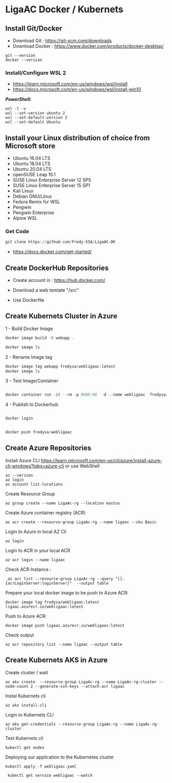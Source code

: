 # LigaAC Docker / Kubernets

## Install Git/Docker

- Download Git : https://git-scm.com/downloads 
- Download Docker : https://www.docker.com/products/docker-desktop/

```
git --version
docker --version
```
### Install/Configure WSL 2

- https://learn.microsoft.com/en-us/windows/wsl/install
- https://docs.microsoft.com/en-us/windows/wsl/install-win10

***PowerShell:***
```
wsl -l -v
wsl --set-version ubuntu 2
wsl --set-default-version 2
wsl --set-default Ubuntu
```


## Install your Linux distribution of choice from Microsoft store

- Ubuntu 16.04 LTS
- Ubuntu 18.04 LTS
- Ubuntu 20.04 LTS
- openSUSE Leap 15.1
- SUSE Linux Enterprise Server 12 SP5
- SUSE Linux Enterprise Server 15 SP1
- Kali Linux
- Debian GNU/Linux
- Fedora Remix for WSL
- Pengwin
- Pengwin Enterprise
- Alpine WSL

### Get Code

```powershell
git clone https://github.com/Fredy-SSA/LigaAC-DK
```

- https://docs.docker.com/get-started/

## Create DockerHub Repositories

- Create account in  : https://hub.docker.com/

- Download a web temlate "/src"
- Use Dockerfile

  

## Create Kubernets Cluster in Azure


1 - Build Docker Image

```powershell
docker image build -t webapp .

docker image ls
```
2 - Rename Image tag

```powershell
docker image tag webapp fredysa/webligaac:latest
docker image ls

```

3 - Test Image/Container

```powershell

docker container run -it --rm -p 8080:80  -d --name webligaac  fredysa/webligaac

```
4 - Publish to Dockerhub 

```powershell

docker login

```
```powershell

docker push fredysa/webligaac

```

## Create Azure Repositories 


Install Azure CLI  https://learn.microsoft.com/en-us/cli/azure/install-azure-cli-windows?tabs=azure-cli or use WebShell
```
az --version
az login
az account list-locations

```

Create Resource Group
```
az group create --name LigaAc-rg --location eastus
```

Create Azure container registry (ACR)
```
az acr create --resource-group LigaAc-rg --name ligaac --sku Basic
```
Login to Azure in local AZ Cli
```
az login
```
Login to ACR in your local ACR

```
az acr login --name ligaac
```

Check ACR Instance :  

```
 az acr list --resource-group LigaAc-rg --query "[].{acrLoginServer:loginServer}"  --output table
```

Prepare your local docker image to be push to Azure ACR:
```
docker image tag fredysa/webligaac:latest ligaac.azurecr.io/webligaac:latest
```

Push to Azure ACR:
```
docker image push ligaac.azurecr.io/webligaac:latest
```

Check output
```
az acr repository list --name ligaac --output table
```
## Create Kubernets AKS  in Azure

Create cluster / wait 
```
az aks create  --resource-group LigaAc-rg --name LigaAc-rg-cluster --node-count 2 --generate-ssh-keys --attach-acr ligaac
```

Instal Kubernets cli
```
az aks install-cli
```

Login to Kubernets CLI
```
az aks get-credentials --resource-group LigaAc-rg --name LigaAc-rg-cluster
```
Test Kubernets cli

```
kubectl get nodes
```

Deploying our application to the Kubernetes cluster
```
kubectl apply -f webligaac.yaml
```

```
 kubectl get service webligaac --watch
 
 ```

